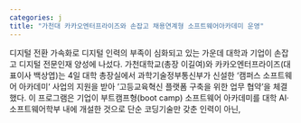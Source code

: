 ```yaml
---
categories: j
title: "가천대 카카오엔터프라이즈와 손잡고 채용연계형 소프트웨어아카데미 운영"
---
```

디지털 전환 가속화로 디지털 인력의 부족이 심화되고 있는 가운데 대학과 기업이 손잡고 디지털 전문인재 양성에 나섰다. 가천대학교(총장 이길여)와 카카오엔터프라이즈(대표이사 백상엽)는 4일 대학 총장실에서 과학기술정부통신부가 신설한 &lsquo;캠퍼스 소프트웨어 아카데미&lsquo; 사업의 지원을 받아 &rsquo;고등교육혁신 플랫폼 구축을 위한 업무 협약&rsquo;을 체결했다. 이 프로그램은 기업이 부트캠프형(boot camp) 소프트웨어 아카데미를 대학 AI‧소프트웨어학부 내에 개설한 것으로 단순 코딩기술만 갖춘 인력이 아닌,